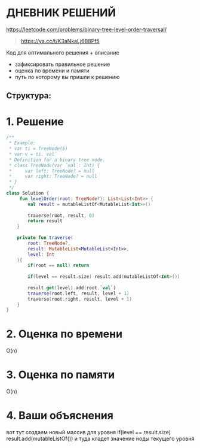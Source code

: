 # ДНЕВНИК РЕШЕНИЙ
https://leetcode.com/problems/binary-tree-level-order-traversal/

> https://ya.cc/t/K3aNkaLj6B8Pf5

Код для оптимального решения + описание 

- зафиксировать правильное решение
- оценка по времени и памяти
- путь по которому вы пришли к решению


## Структура:

# 1. Решение

```kotlin
/**
 * Example:
 * var ti = TreeNode(5)
 * var v = ti.`val`
 * Definition for a binary tree node.
 * class TreeNode(var `val`: Int) {
 *     var left: TreeNode? = null
 *     var right: TreeNode? = null
 * }
 */
class Solution {
     fun levelOrder(root: TreeNode?): List<List<Int>> {
        val result = mutableListOf<MutableList<Int>>()
        
        traverse(root, result, 0)
        return result
    }
    
    private fun traverse(
        root: TreeNode?, 
        result: MutableList<MutableList<Int>>, 
        level: Int
    ){
        if(root == null) return
        
        if(level == result.size) result.add(mutableListOf<Int>())
        
        result.get(level).add(root.`val`)
        traverse(root.left, result, level + 1)
        traverse(root.right, result, level + 1)
    }
}
```


# 2. Оценка по времени
O(n)

# 3. Оценка по памяти
O(n)

# 4. Ваши объяснения
вот тут создаем новый массив для уровня         if(level == result.size) result.add(mutableListOf<Int>())
и туда кладет значение ноды текущего уровня


